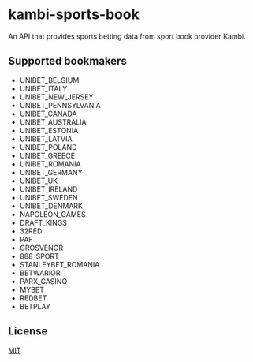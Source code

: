 # kambi-sports-book
An API that provides sports betting data from sport book provider Kambi.

## Supported bookmakers
- UNIBET_BELGIUM
- UNIBET_ITALY
- UNIBET_NEW_JERSEY
- UNIBET_PENNSYLVANIA
- UNIBET_CANADA
- UNIBET_AUSTRALIA
- UNIBET_ESTONIA
- UNIBET_LATVIA
- UNIBET_POLAND
- UNIBET_GREECE
- UNIBET_ROMANIA
- UNIBET_GERMANY
- UNIBET_UK
- UNIBET_IRELAND
- UNIBET_SWEDEN
- UNIBET_DENMARK
- NAPOLEON_GAMES
- DRAFT_KINGS
- 32RED
- PAF
- GROSVENOR
- 888_SPORT
- STANLEYBET_ROMANIA
- BETWARIOR
- PARX_CASINO
- MYBET
- REDBET
- BETPLAY


## License
[MIT](https://choosealicense.com/licenses/mit/)
